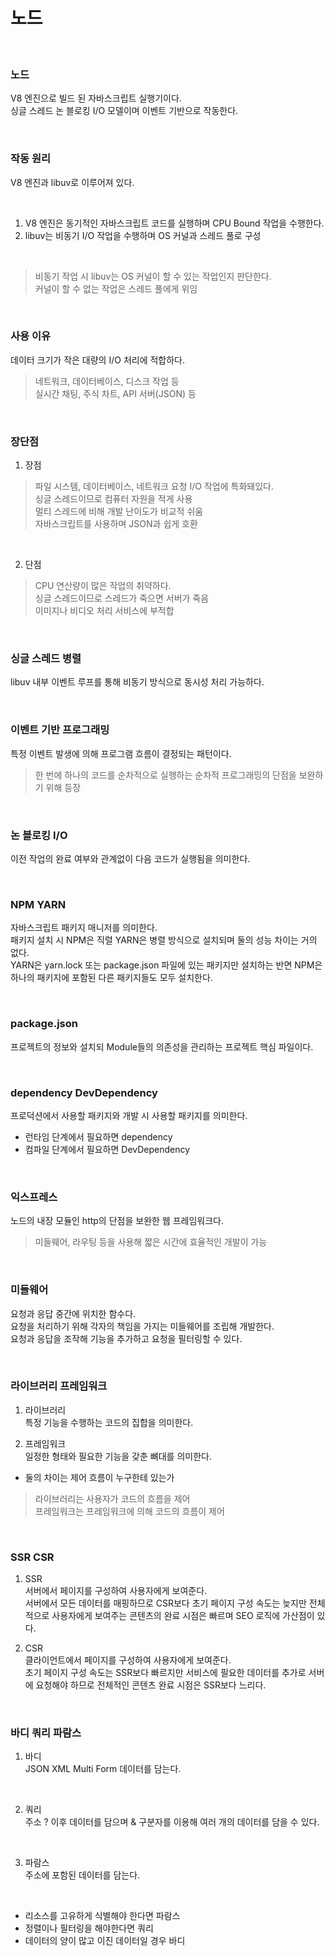 # 노드
<br>

### 노드 
V8 엔진으로 빌드 된 자바스크립트 실행기이다. <br>
싱글 스레드 논 블로킹 I/O 모델이며 이벤트 기반으로 작동한다. <br>

<br>

### 작동 원리
V8 엔진과 libuv로 이루어져 있다. <br>

<br>

1. V8 엔진은 동기적인 자바스크립트 코드를 실행하며 CPU Bound 작업을 수행한다. <br>
2. libuv는 비동기 I/O 작업을 수행하며 OS 커널과 스레드 풀로 구성 <br>

<br>

> 비동기 작업 시 libuv는 OS 커널이 할 수 있는 작업인지 판단한다. <br>
> 커널이 할 수 없는 작업은 스레드 풀에게 위임 <br>

<br>

### 사용 이유
데이터 크기가 작은 대량의 I/O 처리에 적합하다. <br>

> 네트워크, 데이터베이스, 디스크 작업 등 <br>
> 실시간 채팅, 주식 차트, API 서버(JSON) 등 <br>

<br>

### 장단점
1. 장점 <br>
> 파일 시스템, 데이터베이스, 네트워크 요청 I/O 작업에 특화돼있다. <br>
> 싱글 스레드이므로 컴퓨터 자원을 적게 사용 <br>
> 멀티 스레드에 비해 개발 난이도가 비교적 쉬움 <br>
> 자바스크립트를 사용하며 JSON과 쉽게 호환 <br>

<br>

2. 단점 <br>
> CPU 연산량이 많은 작업의 취약하다. <br>
> 싱글 스레드이므로 스레드가 죽으면 서버가 죽음 <br>
> 이미지나 비디오 처리 서비스에 부적합 <br>

<br>

### 싱글 스레드 병렬
libuv 내부 이벤트 루프를 통해 비동기 방식으로 동시성 처리 가능하다. <br>

<br>

### 이벤트 기반 프로그래밍
특정 이벤트 발생에 의해 프로그램 흐름이 결정되는 패턴이다. <br>

> 한 번에 하나의 코드를 순차적으로 실행하는 순차적 프로그래밍의 단점을 보완하기 위해 등장 <br>

<br>

### 논 블로킹 I/O
이전 작업의 완료 여부와 관계없이 다음 코드가 실행됨을 의미한다. <br>

<br>

### NPM YARN
자바스크립트 패키지 매니저를 의미한다. <br>
패키지 설치 시 NPM은 직렬 YARN은 병렬 방식으로 설치되며 둘의 성능 차이는 거의 없다. <br>
YARN은 yarn.lock 또는 package.json 파일에 있는 패키지만 설치하는 반면 NPM은 하나의 패키지에 포함된 다른 패키지들도 모두 설치한다. 

<br>

### package.json
프로젝트의 정보와 설치되 Module들의 의존성을 관리하는 프로젝트 핵심 파일이다. <br>

<br>

### dependency DevDependency
프로덕션에서 사용할 패키지와 개발 시 사용할 패키지를 의미한다. <br>

* 런타임 단계에서 필요하면 dependency <br>
* 컴파일 단계에서 필요하면 DevDependency <br>

<br>

### 익스프레스
노드의 내장 모듈인 http의 단점을 보완한 웹 프레임워크다. <br>

> 미들웨어, 라우팅 등을 사용해 짧은 시간에 효율적인 개발이 가능 <br>

<br>

### 미들웨어
요청과 응답 중간에 위치한 함수다. <br>
요청을 처리하기 위해 각자의 책임을 가지는 미들웨어를 조립해 개발한다. <br>
요청과 응답을 조작해 기능을 추가하고 요청을 필터링할 수 있다. <br>

<br>

### 라이브러리 프레임워크
1. 라이브러리 <br>
특정 기능을 수행하는 코드의 집합을 의미한다. <br>

2. 프레임워크 <br>
일정한 형태와 필요한 기능을 갖춘 뼈대를 의미한다. <br>

* 둘의 차이는 제어 흐름이 누구한테 있는가
> 라이브러리는 사용자가 코드의 흐름을 제어 <br>
> 프레임워크는 프레임워크에 의해 코드의 흐름이 제어 <br>

<br>

### SSR CSR
1. SSR <br>
서버에서 페이지를 구성하여 사용자에게 보여준다. <br>
서버에서 모든 데이터를 매핑하므로 CSR보다 초기 페이지 구성 속도는 늦지만 전체적으로 사용자에게 보여주는 콘텐츠의 완료 시점은 빠르며 SEO 로직에 가산점이 있다. <br>

2. CSR <br>
클라이언트에서 페이지를 구성하여 사용자에게 보여준다. <br>
초기 페이지 구성 속도는 SSR보다 빠르지만 서비스에 필요한 데이터를 추가로 서버에 요청해야 하므로 전체적인 콘텐츠 완료 시점은 SSR보다 느리다. <br>

<br>

### 바디 쿼리 파람스
1. 바디 <br>
JSON XML Multi Form 데이터를 담는다. <br>

<br>

2. 쿼리 <br>
주소 ? 이후 데이터를 담으며 & 구분자를 이용해 여러 개의 데이터를 담을 수 있다. <br>

<br>

3. 파람스 <br>
주소에 포함된 데이터를 담는다. <br>

<br>

* 리소스를 고유하게 식별해야 한다면 파람스
* 정렬이나 필터링을 해야한다면 쿼리
* 데이터의 양이 많고 이진 데이터일 경우 바디











